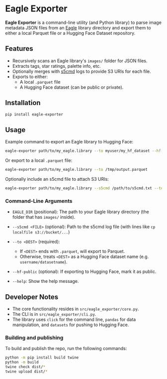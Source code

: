 # Eagle Exporter

**Eagle Exporter** is a command-line utility (and Python library) to parse image metadata JSON files from an [Eagle](https://en.eagle.cool/) library directory and export them to either a local Parquet file or a Hugging Face Dataset repository.

## Features

- Recursively scans an Eagle library's `images/` folder for JSON files.
- Extracts tags, star ratings, palette info, etc.
- Optionally merges with [s5cmd](https://github.com/peak/s5cmd) logs to provide S3 URIs for each file.
- Exports to either:
  - A local `.parquet` file  
  - A Hugging Face dataset (can be public or private).

## Installation


   ```bash
pip install eagle-exporter
   ```


## Usage

Example command to export an Eagle library to Hugging Face:

   ```bash
eagle-exporter path/to/my_eagle.library --to myuser/my_hf_dataset --hf-public
   ```

Or export to a local `.parquet` file:

```bash
eagle-exporter path/to/my_eagle.library --to /tmp/output.parquet
```

Optionally include an s5cmd file to attach S3 URIs:

```bash
eagle-exporter path/to/my_eagle.library --s5cmd /path/to/s5cmd.txt --to /tmp/output.parquet
```

### Command-Line Arguments

- `EAGLE_DIR` (positional): The path to your Eagle library directory (the folder that has `images/` inside).

- `--s5cmd <FILE>` (optional): Path to the s5cmd log file (with lines like `cp localfile s3://bucket/...`)

- `--to <DEST>` (required):
  - If `<DEST>` ends with `.parquet`, will export to Parquet.
  - Otherwise, treats `<DEST>` as a Hugging Face dataset name (e.g. `username/datasetname`).
  
- `--hf-public` (optional): If exporting to Hugging Face, mark it as public.

- `--help`: Show the help message.

## Developer Notes

- The core functionality resides in `src/eagle_exporter/core.py`.
- The CLI is in `src/eagle_exporter/cli.py`.
- The library uses `click` for the command line, `pandas` for data manipulation, and `datasets` for pushing to Hugging Face.

### Building and publishing

To build and publish the repo, run the following commands:

```bash
python -m pip install build twine
python -m build
twine check dist/*
twine upload dist/*
```
